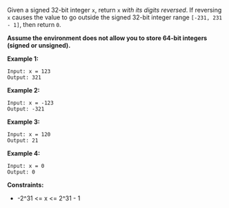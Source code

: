 Given a signed 32-bit integer `x`, return `x` *with its digits reversed*. If reversing `x` causes the value to go outside the signed 32-bit integer range `[-231, 231 - 1]`, then return `0`.

**Assume the environment does not allow you to store 64-bit integers (signed or unsigned).**

 

**Example 1:**

```
Input: x = 123
Output: 321
```

**Example 2:**

```
Input: x = -123
Output: -321
```

**Example 3:**

```
Input: x = 120
Output: 21
```

**Example 4:**

```
Input: x = 0
Output: 0
```

 

**Constraints:**

- -2^31 <= x <= 2^31 - 1